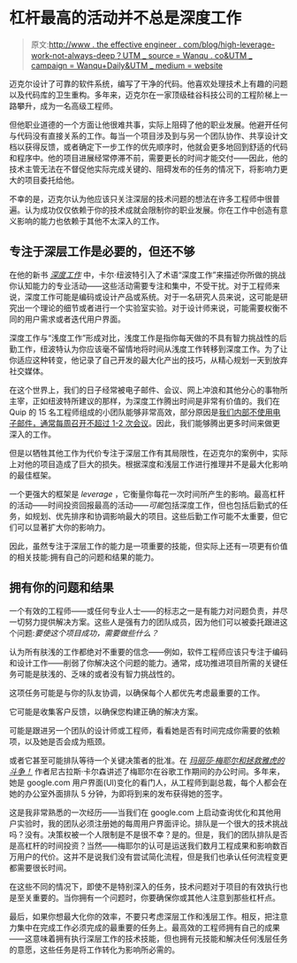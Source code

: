 # 杠杆最高的活动并不总是深度工作

> 原文:[http://www . the effective engineer . com/blog/high-leverage-work-not-always-deep？UTM _ source = Wanqu . co&UTM _ campaign = Wanqu+Daily&UTM _ medium = website](http://www.theeffectiveengineer.com/blog/high-leverage-work-isnt-always-deep?utm_source=wanqu.co&utm_campaign=Wanqu+Daily&utm_medium=website)



迈克尔设计了可靠的软件系统，编写了干净的代码。他喜欢处理技术上有趣的问题以及代码库的卫生重构。多年来，迈克尔在一家顶级硅谷科技公司的工程阶梯上一路攀升，成为一名高级工程师。

但他职业道德的一个方面让他很难共事，实际上阻碍了他的职业发展。他避开任何与代码没有直接关系的工作。每当一个项目涉及到与另一个团队协作、共享设计文档以获得反馈，或者确定下一步工作的优先顺序时，他就会更多地回到舒适的代码和程序中。他的项目进展经常停滞不前，需要更长的时间才能交付——因此，他的技术主管无法在不督促他实际完成关键的、阻碍发布的任务的情况下，将影响力更大的项目委托给他。

不幸的是，迈克尔认为他应该只关注深层的技术问题的想法在许多工程师中很普遍。认为成功仅仅依赖于你的技术成就会限制你的职业发展。你在工作中创造有意义影响的能力也依赖于其他不太深入的工作。

## 专注于深层工作是必要的，但还不够

在他的新书 [*深度工作*](http://www.amazon.com/gp/product/1455586692/ref=as_li_qf_sp_asin_il_tl?ie=UTF8&camp=1789&creative=9325&creativeASIN=1455586692&linkCode=as2&tag=theeffeengi-20&linkId=4P3PBV3MWLKVNKVY) 中，卡尔·纽波特引入了术语“深度工作”来描述你所做的挑战你认知能力的专业活动——这些活动需要专注和集中，不受干扰。对于工程师来说，深度工作可能是编码或设计产品或系统。对于一名研究人员来说，这可能是研究出一个理论的细节或者进行一个实验室实验。对于设计师来说，可能需要权衡不同的用户需求或者迭代用户界面。

深度工作与“浅度工作”形成对比，浅度工作是指你每天做的不具有智力挑战性的后勤工作，纽波特认为你应该毫不留情地将时间从浅度工作转移到深度工作。为了让你适应这种转变，他记录了自己开发的最大化产出的技巧，从精心规划一天到放弃社交媒体。

在这个世界上，我们的日子经常被电子邮件、会议、网上冲浪和其他分心的事物所主宰，正如纽波特所建议的那样，为深度工作腾出时间是非常有价值的。我们在 Quip 的 15 名工程师组成的小团队能够非常高效，部分原因是[我们内部不使用电子邮件，通常每周召开不超过 1-2 次会议](/blog/how-to-successfully-build-great-products-with-small-teams/)。因此，我们能够腾出更多时间来做更深入的工作。

但是以牺牲其他工作为代价专注于深层工作有其局限性，在迈克尔的案例中，实际上对他的项目造成了巨大的损失。根据深度和浅层工作进行推理并不是最大化影响的最佳框架。

一个更强大的框架是 *leverage* ，它衡量你每花一次时间所产生的影响。最高杠杆的活动——时间投资回报最高的活动——*可能*包括深度工作，但也包括后勤式的任务，如规划、优先排序和协调影响最大的项目。这些后勤工作可能不太重要，但它们可以显著扩大你的影响力。

因此，虽然专注于深层工作的能力是一项重要的技能，但实际上还有一项更有价值的相关技能:拥有自己的问题和结果的能力。

## 拥有你的问题和结果

一个有效的工程师——或任何专业人士——的标志之一是有能力对问题负责，并尽一切努力提供解决方案。这些人是强有力的团队成员，因为他们可以被委托跟进这个问题:*要使这个项目成功，需要做些什么？*

认为所有肤浅的工作都绝对不重要的信念——例如，软件工程师应该只专注于编码和设计工作——削弱了你解决这个问题的能力。通常，成功推进项目所需的关键任务可能是肤浅的、乏味的或者没有智力挑战性的。

这项任务可能是与你的队友协调，以确保每个人都优先考虑最重要的工作。

它可能是收集客户反馈，以确保您构建正确的解决方案。

可能是跟进另一个团队的设计师或工程师，看看她是否有时间完成你需要的依赖项，以及她是否会成为瓶颈。

或者它甚至可能排队等待一个关键决策者的批准。在 [*玛丽莎·梅耶尔和拯救雅虎的斗争！*](http://www.amazon.com/gp/product/1455556602/ref=as_li_qf_sp_asin_il_tl?ie=UTF8&camp=1789&creative=9325&creativeASIN=1455556602&linkCode=as2&tag=theeffeengi-20&linkId=3237RKFXTWCVTH5F) 作者尼古拉斯·卡尔森讲述了梅耶尔在谷歌工作期间的办公时间。多年来，她是 google.com 用户界面(UI)变化的看门人，从工程师到副总裁，每个人都会在她的办公室外面排队 5 分钟，为即将到来的发布获得她的签字。

这是我非常熟悉的一次经历——当我们在 google.com 上启动查询优化和其他用户实验时，我的团队必须注册她的每周用户界面评论。排队是一个很大的技术挑战吗？没有。决策权被一个人限制是不是很不幸？是的。但是，我们的团队排队是否是高杠杆的时间投资？当然——梅耶尔的认可是运送我们数月工程成果和影响数百万用户的代价。这并不是说我们没有尝试简化流程，但是我们也承认任何流程变更都需要很长时间。

在这些不同的情况下，即使不是特别深入的任务，技术问题对于项目的有效执行也是至关重要的。当你拥有一个问题时，你要确保你或其他人注意到那些杠杆点。

最后，如果你想最大化你的效率，不要只考虑深层工作和浅层工作。相反，把注意力集中在完成工作必须完成的最重要的任务上。最高效的工程师拥有自己的成果——这意味着拥有执行深层工作的技术技能，但也拥有元技能和解决任何浅层任务的意愿，这些任务是将工作转化为影响所必需的。

